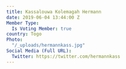```yaml
---
title: Kassalouwa Kolemagah Hermann
date: 2019-06-04 13:44:00 Z
Member Type:
  Is Voting Member: true
country: Togo
Photo:
  "/_uploads/hermannkass.jpg"
Social Media (Full URL):
  Twitter: https://twitter.com/hermannkass
---
```


